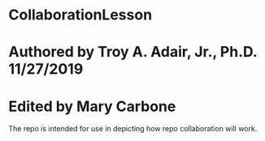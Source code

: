 # CollaborationLesson
# Authored by Troy A. Adair, Jr., Ph.D. 11/27/2019
# Edited by Mary Carbone 
The repo is intended for use in depicting how repo collaboration will work.
